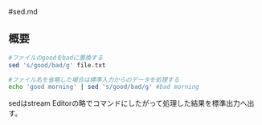 #sed.md

## 概要
```bash
#ファイルのgoodをbadに置換する
sed 's/good/bad/g' file.txt

#ファイル名を省略した場合は標準入力からのデータを処理する
echo 'good morning' | sed 's/good/bad/g' #bad morning
```
sedはstream Editorの略でコマンドにしたがって処理した結果を標準出力へ出す。
